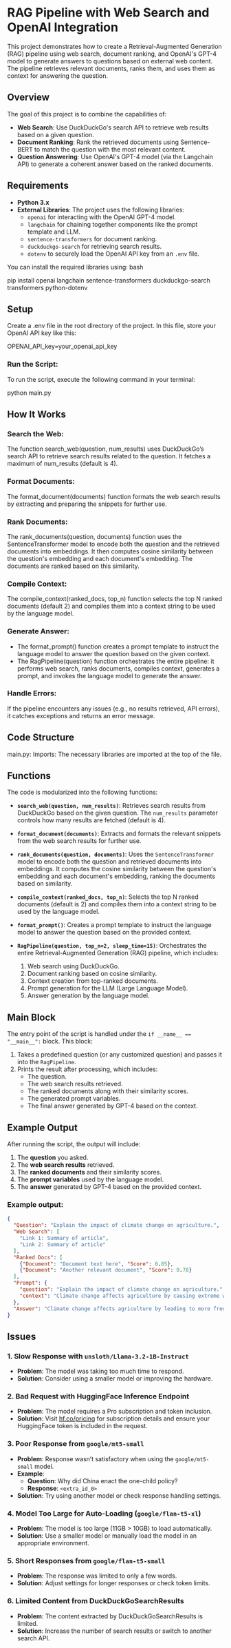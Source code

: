 # RAG Pipeline with Web Search and OpenAI Integration

This project demonstrates how to create a Retrieval-Augmented Generation (RAG) pipeline using web search, document ranking, and OpenAI's GPT-4 model to generate answers to questions based on external web content. The pipeline retrieves relevant documents, ranks them, and uses them as context for answering the question.

## Overview

The goal of this project is to combine the capabilities of:
- **Web Search**: Use DuckDuckGo's search API to retrieve web results based on a given question.
- **Document Ranking**: Rank the retrieved documents using Sentence-BERT to match the question with the most relevant content.
- **Question Answering**: Use OpenAI's GPT-4 model (via the Langchain API) to generate a coherent answer based on the ranked documents.

## Requirements

- **Python 3.x**
- **External Libraries**: The project uses the following libraries:
  - `openai` for interacting with the OpenAI GPT-4 model.
  - `langchain` for chaining together components like the prompt template and LLM.
  - `sentence-transformers` for document ranking.
  - `duckduckgo-search` for retrieving search results.
  - `dotenv` to securely load the OpenAI API key from an `.env` file.

You can install the required libraries using:
bash

pip install openai langchain sentence-transformers duckduckgo-search transformers python-dotenv

## Setup
Create a .env file in the root directory of the project. In this file, store your OpenAI API key like this:

OPENAI_API_key=your_openai_api_key
### Run the Script:
To run the script, execute the following command in your terminal:


python main.py

## How It Works

### Search the Web:
The function search_web(question, num_results) uses DuckDuckGo’s search API to retrieve search results related to the question. It fetches a maximum of num_results (default is 4).

### Format Documents:
The format_document(documents) function formats the web search results by extracting and preparing the snippets for further use.

### Rank Documents:
The rank_documents(question, documents) function uses the SentenceTransformer model to encode both the question and the retrieved documents into embeddings. It then computes cosine similarity between the question's embedding and each document's embedding. The documents are ranked based on this similarity.

###  Compile Context:
The compile_context(ranked_docs, top_n) function selects the top N ranked documents (default 2) and compiles them into a context string to be used by the language model.

### Generate Answer:
- The format_prompt() function creates a prompt template to instruct the language model to answer the question based on the given context.
- The RagPipeline(question) function orchestrates the entire pipeline: it performs web search, ranks documents, compiles context, generates a prompt, and invokes the language model to generate the answer.

### Handle Errors:
If the pipeline encounters any issues (e.g., no results retrieved, API errors), it catches exceptions and returns an error message.

## Code Structure
main.py:
Imports: The necessary libraries are imported at the top of the file.
## Functions

The code is modularized into the following functions:

- **`search_web(question, num_results)`**: Retrieves search results from DuckDuckGo based on the given question. The `num_results` parameter controls how many results are fetched (default is 4).
  
- **`format_document(documents)`**: Extracts and formats the relevant snippets from the web search results for further use.
  
- **`rank_documents(question, documents)`**: Uses the `SentenceTransformer` model to encode both the question and retrieved documents into embeddings. It computes the cosine similarity between the question's embedding and each document's embedding, ranking the documents based on similarity.
  
- **`compile_context(ranked_docs, top_n)`**: Selects the top N ranked documents (default is 2) and compiles them into a context string to be used by the language model.
  
- **`format_prompt()`**: Creates a prompt template to instruct the language model to answer the question based on the provided context.
  
- **`RagPipeline(question, top_n=2, sleep_time=15)`**: Orchestrates the entire Retrieval-Augmented Generation (RAG) pipeline, which includes:
  1. Web search using DuckDuckGo.
  2. Document ranking based on cosine similarity.
  3. Context creation from top-ranked documents.
  4. Prompt generation for the LLM (Large Language Model).
  5. Answer generation by the language model.

## Main Block

The entry point of the script is handled under the `if __name__ == "__main__":` block. This block:

1. Takes a predefined question (or any customized question) and passes it into the `RagPipeline`.
2. Prints the result after processing, which includes:
   - The question.
   - The web search results retrieved.
   - The ranked documents along with their similarity scores.
   - The generated prompt variables.
   - The final answer generated by GPT-4 based on the context.

## Example Output

After running the script, the output will include:

1. The **question** you asked.
2. The **web search results** retrieved.
3. The **ranked documents** and their similarity scores.
4. The **prompt variables** used by the language model.
5. The **answer** generated by GPT-4 based on the provided context.

### Example output:

```json
{
  "Question": "Explain the impact of climate change on agriculture.",
  "Web Search": [
    "Link 1: Summary of article",
    "Link 2: Summary of article"
  ],
  "Ranked Docs": [
    {"Document": "Document text here", "Score": 0.85},
    {"Document": "Another relevant document", "Score": 0.78}
  ],
  "Prompt": {
    "question": "Explain the impact of climate change on agriculture.",
    "context": "Climate change affects agriculture by causing extreme weather conditions like drought, flooding, etc."
  },
  "Answer": "Climate change affects agriculture by leading to more frequent and severe weather events, altering growing seasons, and reducing crop yields."
}
```

## Issues

### 1. Slow Response with `unsloth/Llama-3.2-1B-Instruct`
- **Problem**: The model was taking too much time to respond.
- **Solution**: Consider using a smaller model or improving the hardware.

### 2. Bad Request with HuggingFace Inference Endpoint
- **Problem**: The model requires a Pro subscription and token inclusion.
- **Solution**: Visit [hf.co/pricing](https://hf.co/pricing) for subscription details and ensure your HuggingFace token is included in the request.

### 3. Poor Response from `google/mt5-small`
- **Problem**: Response wasn’t satisfactory when using the `google/mt5-small` model.
- **Example**: 
  - **Question**: Why did China enact the one-child policy?
  - **Response**: `<extra_id_0>`
- **Solution**: Try using another model or check response handling settings.

### 4. Model Too Large for Auto-Loading (`google/flan-t5-xl`)
- **Problem**: The model is too large (11GB > 10GB) to load automatically.
- **Solution**: Use a smaller model or manually load the model in an appropriate environment.

### 5. Short Responses from `google/flan-t5-small`
- **Problem**: The response was limited to only a few words.
- **Solution**: Adjust settings for longer responses or check token limits.

### 6. Limited Content from DuckDuckGoSearchResults
- **Problem**: The content extracted by DuckDuckGoSearchResults is limited.
- **Solution**: Increase the number of search results or switch to another search API.
